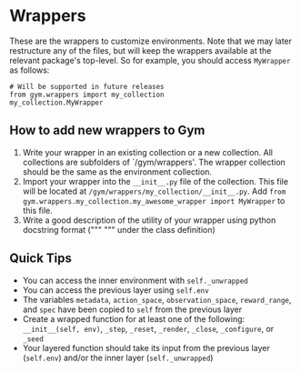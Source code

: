# Wrappers

These are the wrappers to customize environments. Note that we may later
restructure any of the files, but will keep the wrappers available
at the relevant package's top-level. So for example, you should access
`MyWrapper` as follows:

```
# Will be supported in future releases
from gym.wrappers import my_collection
my_collection.MyWrapper
```

## How to add new wrappers to Gym

1. Write your wrapper in an existing collection or a new collection. All collections are subfolders of `/gym/wrappers'. The wrapper collection should be the same as the environment collection.
2. Import your wrapper into the `__init__.py` file of the collection. This file will be located at `/gym/wrappers/my_collection/__init__.py`. Add `from gym.wrappers.my_collection.my_awesome_wrapper import MyWrapper` to this file.
3. Write a good description of the utility of your wrapper using python docstring format (""" """ under the class definition)


## Quick Tips

- You can access the inner environment with `self._unwrapped`
- You can access the previous layer using `self.env`
- The variables `metadata`, `action_space`, `observation_space`, `reward_range`, and `spec` have been copied to `self` from the previous layer
- Create a wrapped function for at least one of the following: `__init__(self, env)`, `_step`, `_reset`, `_render`, `_close`, `_configure`, or `_seed`
- Your layered function should take its input from the previous layer (`self.env`) and/or the inner layer (`self._unwrapped`)
